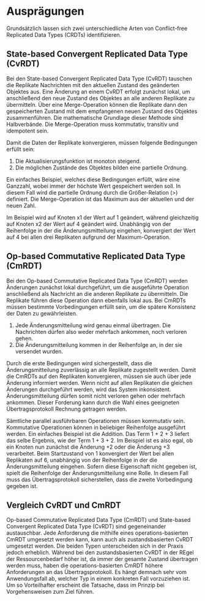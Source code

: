 # Ausprägungen

Grundsätzlich lassen sich zwei unterschiedliche Arten von Conflict-free Replicated Data Types (CRDTs) identifizieren.

## State-based Convergent Replicated Data Type (CvRDT)

Bei den State-based Convergent Replicated Data Type (CvRDT) tauschen die Replikate Nachrichten mit den aktuellen Zustand des geänderten Objektes aus. Eine Änderung an einem CvRDT erfolgt zunächst lokal, um anschließend den neue Zustand des Objektes an alle anderen Replikate zu übermitteln. Über eine Merge-Operation können die Replikate dann den gespeicherten Zustand mit dem empfangenen neuen Zustand des Objektes zusammenführen. Die mathematische Grundlage dieser Methode sind Halbverbände. Die Merge-Operation muss kommutativ, transitiv und idempotent sein.

Damit die Daten der Replikate konvergieren, müssen folgende Bedingungen erfüllt sein:

1. Die Aktualisierungsfunktion ist monoton steigend.
2. Die möglichen Zustände des Objektes bilden eine partielle Ordnung.

Ein einfaches Beispiel, welches diese Bedingungen erfüllt, wäre eine Ganzzahl, wobei immer der höchste Wert gespeichert werden soll. In diesem Fall wird die partielle Ordnung durch die Größer-Relation (>) definiert. Die Merge-Operation ist das Maximum aus der aktuellen und der neuen Zahl.

Im Beispiel wird auf Knoten x1 der Wert auf 1 geändert, während gleichzeitig auf Knoten x2 der Wert auf 4 geändert wird. Unabhängig von der Reihenfolge in der die Änderungsmitteilung eingehen, konvergiert der Wert auf 4 bei allen drei Replikaten aufgrund der Maximum-Operation.

## Op-based Commutative Replicated Data Type (CmRDT)

Bei den Op-based Commutative Replicated Data Type (CmRDT) werden Änderungen zunächst lokal durchgeführt, um die ausgeführte Operation anschließend als Nachricht an die anderen Replikate zu übermitteln. Die Replikate führen diese Operation dann ebenfalls lokal aus. Bei CmRDTs müssen bestimmte Vorbedingungen erfüllt sein, um die spätere Konsistenz der Daten zu gewährleisten.

1. Jede Änderungsmitteilung wird genau einmal übertragen. Die Nachrichten dürfen also weder mehrfach ankommen, noch verloren gehen.
2. Die Änderungsmitteilung kommen in der Reihenfolge an, in der sie versendet wurden.

Durch die erste Bedingungen wird sichergestellt, dass die Änderungsmitteilung zuverlässig an alle Replikate zugestellt werden. Damit die CmRDTs auf den Replikaten konvergieren, müssen sie auch über jede Änderung informiert werden. Wenn nicht auf allen Replikaten die gleichen Änderungen durchgeführt werden, wird das System inkonsistent.  Änderungsmitteilung dürfen somit nicht verloren gehen oder mehrfach ankommen. Dieser Forderung kann durch die Wahl eines geeigneten Übertragsprotokoll Rechnung getragen werden.

Sämtliche parallel ausführbaren Operationen müssen kommutativ sein. Kommutative Operationen können in beliebiger Reihenfolge ausgeführt werden. Ein einfaches Beispiel ist die Addition. Das Term 1 + 2 + 3 liefert das selbe Ergebnis, wie der Term 1 + 3 + 2. Im Beispiel ist es also egal, ob ein Knoten nun zunächst die Änderung +2 oder die Änderung +3 verarbeitet. Beim Startzustand von 1 konvergiert der Wert bei allen Replikaten auf 6, unabhängig von der Reihenfolge in der die Änderungsmitteilung eingehen. Sofern diese Eigenschaft nicht gegeben ist, spielt die Reihenfolge der Änderungsmitteilung eine  Rolle. In diesem Fall muss das Übertragsprotokoll sicherstellen, dass die zweite Vorbedingung gegeben ist.

## Vergleich CvRDT und CmRDT

Op-based Commutative Replicated Data Type (CmRDT) und State-based Convergent Replicated Data Type (CvRDT) sind gegeneinander austauschbar. Jede Anforderung die mithilfe eines operations-basierten CmRDT umgesetzt werden kann, kann auch als zustandsbasierten CvRDT umgesetzt werden. Die beiden Typen unterscheiden sich in der Praxis jedoch erheblich. Während bei den zustandsbasierten CvRDT in der REgel der Ressourcenbedarf höher ist, da immer der gesamte Zustand übertragen werden muss, haben die operations-basierten CmRDT höhere Anforderungen an das Übertragsprotokoll. Es hängt demnach sehr vom Anwendungsfall ab, welcher Typ in einem konkreten Fall vorzuziehen ist. Um so Vorteilhafter erscheint die Tatsache, dass im Prinzip bei Vorgehensweisen zum Ziel führen.
